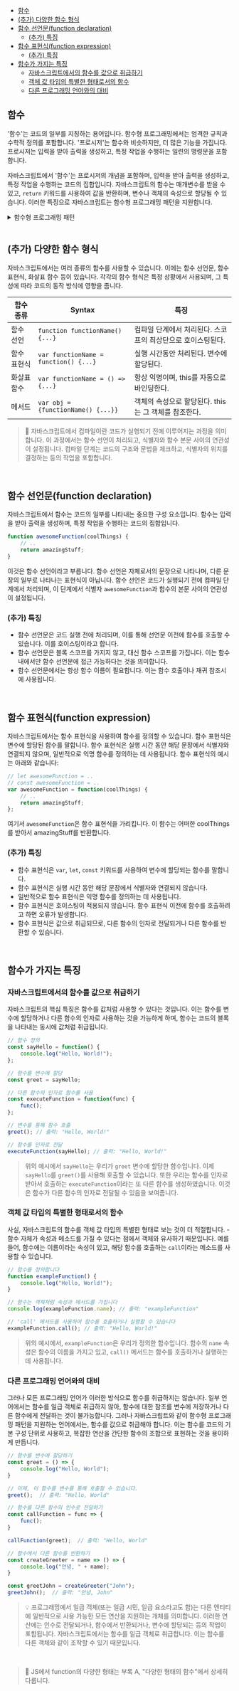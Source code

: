 
- [함수](#함수)
- [(추가) 다양한 함수 형식](#추가-다양한-함수-형식)
- [함수 선언문(function declaration)](#함수-선언문function-declaration)
  - [(추가) 특징](#추가-특징)
- [함수 표현식(function expression)](#함수-표현식function-expression)
  - [(추가) 특징](#추가-특징-1)
- [함수가 가지는 특징](#함수가-가지는-특징)
  - [자바스크립트에서의 함수를 값으로 취급하기](#자바스크립트에서의-함수를-값으로-취급하기)
  - [객체 값 타입의 특별한 형태로서의 함수](#객체-값-타입의-특별한-형태로서의-함수)
  - [다른 프로그래밍 언어와의 대비](#다른-프로그래밍-언어와의-대비)

## 함수

'함수'는 코드의 일부를 지칭하는 용어입니다. 함수형 프로그래밍에서는 엄격한 규칙과 수학적 정의를 포함합니다. '프로시저'는 함수와 비슷하지만, 더 많은 기능을 가집니다. 프로시저는 입력을 받아 출력을 생성하고, 특정 작업을 수행하는 일련의 명령문을 포함합니다.

자바스크립트에서 '함수'는 프로시저의 개념을 포함하며, 입력을 받아 출력을 생성하고, 특정 작업을 수행하는 코드의 집합입니다. 자바스크립트의 함수는 매개변수를 받을 수 있고, `return` 키워드를 사용하여 값을 반환하며, 변수나 객체의 속성으로 할당될 수 있습니다. 이러한 특징으로 자바스크립트는 함수형 프로그래밍 패턴을 지원합니다.

<details>
    <summary>함수형 프로그래밍 패턴</summary>

    함수형 프로그래밍 패턴은 함수를 기본 구성 단위로 사용하는 프로그래밍 방식입니다. 이 패턴에서는 함수를 값으로 취급하며, 함수를 변수에 할당하거나 다른 함수의 인자로 전달할 수 있습니다. 또, 함수는 다른 함수를 결과로 반환할 수도 있습니다.

    ```jsx
    // 함수를 값으로 취급하여 변수에 할당
    var add = function(x, y) {
        return x + y;
    };

    // 다른 함수의 인자로 함수를 전달
    var operate = function(func, x, y) {
        return func(x, y);
    };

    console.log(operate(add, 5, 3)); // 8

    // 함수가 다른 함수를 반환
    var createAdder = function(x) {
        return function(y) {
            return x + y;
        };
    };

    var addFive = createAdder(5);
    console.log(addFive(3)); // 8
    ```

    ```jsx
    // es6
    const add = (x, y) => x + y;

    // 함수를 다른 함수의 인자로 전달
    const operate = (func, x, y) => func(x, y);

    console.log(operate(add, 5, 3)); // 8

    // 함수가 다른 함수를 반환
    const createAdder = x => y => x + y;

    const addFive = createAdder(5);
    console.log(addFive(3)); // 8
    ```

</details>

<br>

## (추가) 다양한 함수 형식

자바스크립트에서는 여러 종류의 함수를 사용할 수 있습니다. 이에는 함수 선언문, 함수 표현식, 화살표 함수 등이 있습니다. 각각의 함수 형식은 특정 상황에서 사용되며, 그 특성에 따라 코드의 동작 방식에 영향을 줍니다.

| 함수 종류 | Syntax | 특징 |
| --- | --- | --- |
| 함수 선언 | `function functionName() {...}` | 컴파일 단계에서 처리된다. 스코프의 최상단으로 호이스팅된다. |
| 함수 표현식 | `var functionName = function() {...}` | 실행 시간동안 처리된다. 변수에 할당된다. |
| 화살표 함수 | `var functionName = () => {...}` | 항상 익명이며, this를 자동으로 바인딩한다. |
| 메서드 | `var obj = {functionName() {...}}` | 객체의 속성으로 할당된다. this는 그 객체를 참조한다. |


> 📌 자바스크립트에서 컴파일이란 코드가 실행되기 전에 이루어지는 과정을 의미합니다. 이 과정에서는 함수 선언이 처리되고, 식별자와 함수 본문 사이의 연관성이 설정됩니다. 컴파일 단계는 코드의 구조와 문법을 체크하고, 식별자의 위치를 결정하는 등의 작업을 포함합니다.

<br>

## 함수 선언문(function declaration)

자바스크립트에서 함수는 코드의 일부를 나타내는 중요한 구성 요소입니다. 함수는 입력을 받아 출력을 생성하며, 특정 작업을 수행하는 코드의 집합입니다.

```jsx
function awesomeFunction(coolThings) {
    // ..
    return amazingStuff;
}

```

이것은 함수 선언이라고 부릅니다. 함수 선언은 자체로서의 문장으로 나타나며, 다른 문장의 일부로 나타나는 표현식이 아닙니다. 함수 선언은 코드가 실행되기 전에 컴파일 단계에서 처리되며, 이 단계에서 식별자 `awesomeFunction`과 함수의 본문 사이의 연관성이 설정됩니다.

### (추가) 특징

- 함수 선언문은 코드 실행 전에 처리되며, 이를 통해 선언문 이전에 함수를 호출할 수 있습니다. 이를 호이스팅이라고 합니다.
- 함수 선언문은 블록 스코프를 가지지 않고, 대신 함수 스코프를 가집니다. 이는 함수 내에서만 함수 선언문에 접근 가능하다는 것을 의미합니다.
- 함수 선언문에서는 항상 함수 이름이 필요합니다. 이는 함수 호출이나 재귀 참조시에 사용됩니다.

<br>

## 함수 표현식(function expression)

자바스크립트에서는 함수 표현식을 사용하여 함수를 정의할 수 있습니다. 함수 표현식은 변수에 할당된 함수를 말합니다. 함수 표현식은 실행 시간 동안 해당 문장에서 식별자와 연결되지 않으며, 일반적으로 익명 함수를 정의하는 데 사용됩니다. 함수 표현식의 예시는 아래와 같습니다:

```jsx
// let awesomeFunction = ..
// const awesomeFunction = ..
var awesomeFunction = function(coolThings) {
    // ..
    return amazingStuff;
};
```

여기서 `awesomeFunction`은 함수 표현식을 가리킵니다. 이 함수는 어떠한 coolThings를 받아서 amazingStuff를 반환합니다.

### (추가) 특징

- 함수 표현식은 `var`, `let`, `const` 키워드를 사용하여 변수에 할당되는 함수를 말합니다.
- 함수 표현식은 실행 시간 동안 해당 문장에서 식별자와 연결되지 않습니다.
- 일반적으로 함수 표현식은 익명 함수를 정의하는 데 사용됩니다.
- 함수 표현식은 호이스팅이 적용되지 않습니다. 함수 표현식 이전에 함수를 호출하려고 하면 오류가 발생합니다.
- 함수 표현식은 값으로 취급되므로, 다른 함수의 인자로 전달되거나 다른 함수를 반환할 수 있습니다.

<br>

## 함수가 가지는 특징

### 자바스크립트에서의 함수를 값으로 취급하기

자바스크립트의 핵심 특징은 함수를 값처럼 사용할 수 있다는 것입니다. 이는 함수를 변수에 할당하거나 다른 함수의 인자로 사용하는 것을 가능하게 하며, 함수는 코드의 블록을 나타내는 동시에 값처럼 취급됩니다.

```jsx
// 함수 정의
const sayHello = function() {
    console.log("Hello, World!");
};

// 함수를 변수에 할당
const greet = sayHello;

// 다른 함수의 인자로 함수를 사용
const executeFunction = function(func) {
    func();
};

// 변수를 통해 함수 호출
greet(); // 출력: "Hello, World!"

// 함수를 인자로 전달
executeFunction(sayHello); // 출력: "Hello, World!"
```

> 위의 예시에서 `sayHello`는 우리가 `greet` 변수에 할당한 함수입니다. 이제 `sayHello`를 `greet()`를 사용해 호출할 수 있습니다. 또한 우리는 함수를 인자로 받아서 호출하는 `executeFunction`이라는 또 다른 함수를 생성하였습니다. 이것은 함수가 다른 함수의 인자로 전달될 수 있음을 보여줍니다.


### 객체 값 타입의 특별한 형태로서의 함수

사실, 자바스크립트의 함수를 객체 값 타입의 특별한 형태로 보는 것이 더 적절합니다. - 함수 자체가 속성과 메소드를 가질 수 있다는 점에서 객체와 유사하기 때문입니다. 예를 들어, 함수에는 이름이라는 속성이 있고, 해당 함수를 호출하는 `call`이라는 메소드를 사용할 수 있습니다.

```jsx
// 함수를 정의합니다
function exampleFunction() {
    console.log("Hello, World!");
}

// 함수는 객체처럼 속성과 메서드를 가집니다
console.log(exampleFunction.name); // 출력: "exampleFunction"

// 'call' 메서드를 사용하여 함수를 호출하거나 실행할 수 있습니다
exampleFunction.call(); // 출력: "Hello, World!"
```

> 위의 예시에서, `exampleFunction`은 우리가 정의한 함수입니다. 함수의 `name` 속성은 함수의 이름을 가지고 있고, `call()` 메서드는 함수를 호출하거나 실행하는 데 사용됩니다.

### 다른 프로그래밍 언어와의 대비

그러나 모든 프로그래밍 언어가 이러한 방식으로 함수를 취급하지는 않습니다. 일부 언어에서는 함수를 일급 객체로 취급하지 않아, 함수에 대한 참조를 변수에 저장하거나 다른 함수에게 전달하는 것이 불가능합니다. 그러나 자바스크립트와 같이 함수형 프로그래밍 패턴을 지원하는 언어에서는, 함수를 값으로 취급해야 합니다. 이는 함수를 코드의 기본 구성 단위로 사용하고, 복잡한 연산을 간단한 함수의 조합으로 표현하는 것을 용이하게 만듭니다.

```jsx
// 함수를 변수에 할당하기
const greet = () => {
    console.log("Hello, World");
}

// 이제, 이 함수를 변수를 통해 호출할 수 있습니다.
greet();  // 출력: "Hello, World"

// 함수를 다른 함수의 인수로 전달하기
const callFunction = func => {
    func();
}

callFunction(greet);  // 출력: "Hello, World"

// 함수에서 다른 함수를 반환하기
const createGreeter = name => () => {
    console.log("안녕, " + name);
}

const greetJohn = createGreeter("John");
greetJohn();  // 출력: "안녕, John"
```

> 💡 프로그래밍에서 일급 객체(또는 일급 시민, 일급 요소라고도 함)는 다른 엔티티에 일반적으로 사용 가능한 모든 연산을 지원하는 개체를 의미합니다. 이러한 연산에는 인수로 전달되거나, 함수에서 반환되거나, 변수에 할당되는 등의 작업이 포함됩니다. 자바스크립트에서는 함수를 일급 객체로 취급합니다. 이는 함수를 다른 객체와 같이 조작할 수 있기 때문입니다.


<br>



>  📌 JS에서 function의 다양한 형태는 부록 A, "다양한 형태의 함수"에서 상세히 다룹니다.